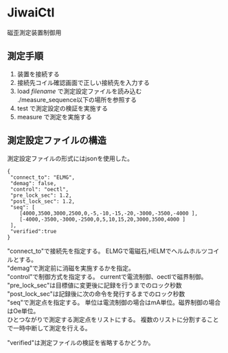 # JiwaiCtl
磁歪測定装置制御用
## 測定手順
1. 装置を接続する
2. 接続先コイル確認画面で正しい接続先を入力する
3. load $filename$ で測定設定ファイルを読み込む  
    ./measure_sequence以下の場所を参照する  
4.  test で測定設定の検証を実施する
5.  measure で測定を実施する

## 測定設定ファイルの構造
測定設定ファイルの形式にはjsonを使用した。

    {
     "connect_to": "ELMG",
     "demag": false,
     "control": "oectl",
     "pre_lock_sec": 1.2,
     "post_lock_sec": 1.2,
     "seq": [
        [4000,3500,3000,2500,0,-5,-10,-15,-20,-3000,-3500,-4000 ],
        [-4000,-3500,-3000,-2500,0,5,10,15,20,3000,3500,4000 ]
     ],
     "verified":true
    }
   

"connect_to"で接続先を指定する。
ELMGで電磁石,HELMでヘルムホルツコイルとする。  
"demag"で測定前に消磁を実施するかを指定。  
"control"で制御方式を指定する。
currentで電流制御、oectlで磁界制御。  
"pre_lock_sec"は目標値に変更後に記録を行うまでのロック秒数  
"post_lock_sec"は記録後に次の命令を発行するまでのロック秒数  
"seq"で測定点を指定する。
単位は電流制御の場合はmA単位。磁界制御の場合はOe単位。  
ひとつながりで測定する測定点をリストにする。
複数のリストに分割することで一時中断して測定を行える。

"verified"は測定ファイルの検証を省略するかどうか。
